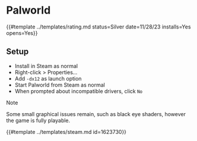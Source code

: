 # Palworld

{{#template ../templates/rating.md status=Silver date=11/28/23 installs=Yes opens=Yes}}

## Setup

- Install in Steam as normal
- Right-click > Properties...
- Add `-dx12` as launch option
- Start Palworld from Steam as normal
- When prompted about incompatible drivers, click `No`

> [!NOTE]
> Some small graphical issues remain, such as black eye shaders, however the game is fully playable.

{{#template ../templates/steam.md id=1623730}}
